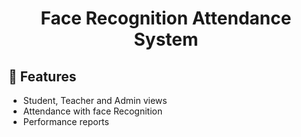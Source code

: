 <h1 align="center">Face Recognition Attendance System</h1>

## 📝 Features

- Student, Teacher and Admin views
- Attendance with face Recognition
- Performance reports
